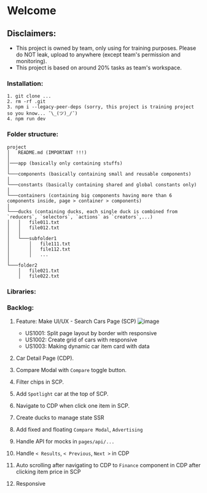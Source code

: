 # Welcome

## Disclaimers:

- This project is owned by team, only using for training purposes. Please do NOT leak, upload to anywhere (except team's permission and monitoring).
- This project is based on around 20% tasks as team's workspace.

### Installation:

```
1. git clone ...
2. rm -rf .git
3. npm i --legacy-peer-deps (sorry, this project is training project so you know... ¯\_(ツ)_/¯)
4. npm run dev
```

### Folder structure:
```
project
│   README.md (IMPORTANT !!!)
│   
│───app (basically only containing stuffs)
│   
└───components (basically containing small and reusable components)
│   
└───constants (basically containing shared and global constants only)
│   
└───containers (containing big components having more than 6 components inside, page > container > components)
│
└───ducks (containing ducks, each single duck is combined from `reducers`, `selectors`, `actions` as `creators`,...)
│   │   file011.txt
│   │   file012.txt
│   │
│   └───subfolder1
│       │   file111.txt
│       │   file112.txt
│       │   ...
│   
└───folder2
    │   file021.txt
    │   file022.txt
```

### Libraries:

### Backlog: 

1. Feature: Make UI/UX - Search Cars Page (SCP)
   ![image](https://github.com/ttnguyen115/ojt/assets/56264793/ae70d872-96f7-44fd-9f3e-76e0ff8a3e4f)
    - US1001: Split page layout by border with responsive
    - US1002: Create grid of cars with responsive
    - US1003: Making dynamic car item card with data
      
3. Car Detail Page (CDP).
4. Compare Modal with `Compare` toggle button.
5. Filter chips in SCP.
6. Add `Spotlight` car at the top of SCP.
7. Navigate to CDP when click one item in SCP.
8. Create ducks to manage state SSR
9. Add fixed and floating `Compare Modal`, `Advertising`
10. Handle API for mocks in `pages/api/...`
11. Handle `< Results`, `< Previous`, `Next >` in CDP
12. Auto scrolling after navigating to CDP to `Finance` component in CDP after clicking item price in SCP
13. Responsive 

